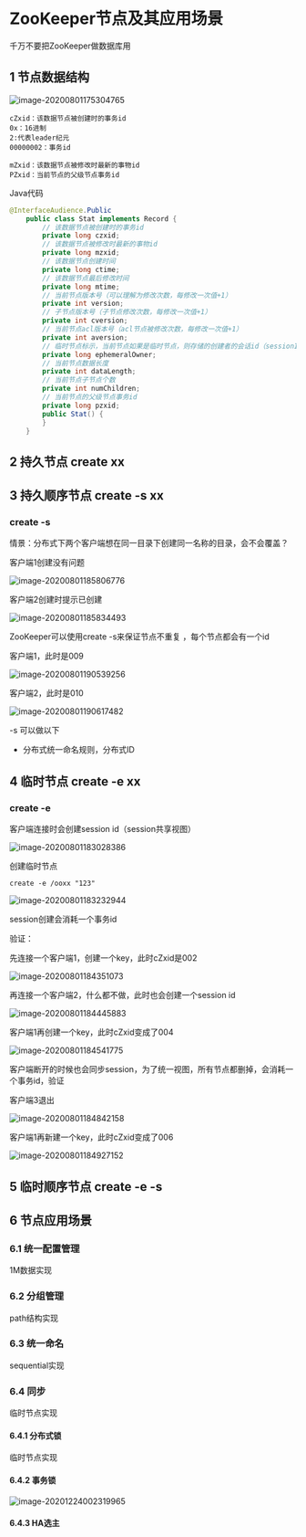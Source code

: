 # ZooKeeper节点及其应用场景

千万不要把ZooKeeper做数据库用

## 1 节点数据结构

![image-20200801175304765](https://yeyangshu-picgo.oss-cn-shanghai.aliyuncs.com/img/image-20200801175304765.png)

```
cZxid：该数据节点被创建时的事务id
0x：16进制
2:代表leader纪元
00000002：事务id

mZxid：该数据节点被修改时最新的事物id
PZxid：当前节点的父级节点事务id
```

Java代码

```java
@InterfaceAudience.Public
    public class Stat implements Record {
        // 该数据节点被创建时的事务id
        private long czxid;
        // 该数据节点被修改时最新的事物id
        private long mzxid;
        // 该数据节点创建时间
        private long ctime; 
        // 该数据节点最后修改时间
        private long mtime; 
        // 当前节点版本号（可以理解为修改次数，每修改一次值+1）
        private int version; 
        // 子节点版本号（子节点修改次数，每修改一次值+1）
        private int cversion;
        // 当前节点acl版本号（acl节点被修改次数，每修改一次值+1）
        private int aversion; 
        // 临时节点标示，当前节点如果是临时节点，则存储的创建者的会话id（sessionId），如果不是，那么值=0
        private long ephemeralOwner; 
        // 当前节点数据长度
        private int dataLength;
        // 当前节点子节点个数
        private int numChildren; 
        // 当前节点的父级节点事务id
        private long pzxid; 
        public Stat() {
        }
    }
```

## 2 持久节点 create xx

## 3 持久顺序节点  create -s xx

### create -s

情景：分布式下两个客户端想在同一目录下创建同一名称的目录，会不会覆盖？

客户端1创建没有问题

![image-20200801185806776](https://yeyangshu-picgo.oss-cn-shanghai.aliyuncs.com/img/image-20200801185806776.png)

客户端2创建时提示已创建

![image-20200801185834493](https://yeyangshu-picgo.oss-cn-shanghai.aliyuncs.com/img/image-20200801185834493.png)

ZooKeeper可以使用create -s来保证节点不重复 ，每个节点都会有一个id

客户端1，此时是009

![image-20200801190539256](https://yeyangshu-picgo.oss-cn-shanghai.aliyuncs.com/img/image-20200801190539256.png)

客户端2，此时是010

![image-20200801190617482](https://yeyangshu-picgo.oss-cn-shanghai.aliyuncs.com/img/image-20200801190617482.png)

-s 可以做以下

- 分布式统一命名规则，分布式ID

## 4  临时节点  create -e xx

### create -e 

客户端连接时会创建session id（session共享视图）

![image-20200801183028386](https://yeyangshu-picgo.oss-cn-shanghai.aliyuncs.com/img/image-20200801183028386.png)

创建临时节点

```
create -e /ooxx "123"
```

![image-20200801183232944](https://yeyangshu-picgo.oss-cn-shanghai.aliyuncs.com/img/image-20200801183232944.png)

session创建会消耗一个事务id

验证：

先连接一个客户端1，创建一个key，此时cZxid是002

![image-20200801184351073](https://yeyangshu-picgo.oss-cn-shanghai.aliyuncs.com/img/image-20200801184351073.png)

再连接一个客户端2，什么都不做，此时也会创建一个session id

![image-20200801184445883](https://yeyangshu-picgo.oss-cn-shanghai.aliyuncs.com/img/image-20200801184445883.png)

客户端1再创建一个key，此时cZxid变成了004

![image-20200801184541775](https://yeyangshu-picgo.oss-cn-shanghai.aliyuncs.com/img/image-20200801184541775.png)

客户端断开的时候也会同步session，为了统一视图，所有节点都删掉，会消耗一个事务id，验证

客户端3退出

![image-20200801184842158](https://yeyangshu-picgo.oss-cn-shanghai.aliyuncs.com/img/image-20200801184842158.png)

客户端1再新建一个key，此时cZxid变成了006

![image-20200801184927152](https://yeyangshu-picgo.oss-cn-shanghai.aliyuncs.com/img/image-20200801184927152.png)

## 5 临时顺序节点 create -e -s

## 6 节点应用场景

### 6.1 统一配置管理

1M数据实现

### 6.2 分组管理

path结构实现

### 6.3 统一命名

sequential实现

### 6.4 同步

临时节点实现

#### 6.4.1 分布式锁

临时节点实现

#### 6.4.2 事务锁

![image-20201224002319965](https://yeyangshu-picgo.oss-cn-shanghai.aliyuncs.com/img/image-20201224002319965.png)

#### 6.4.3 HA选主